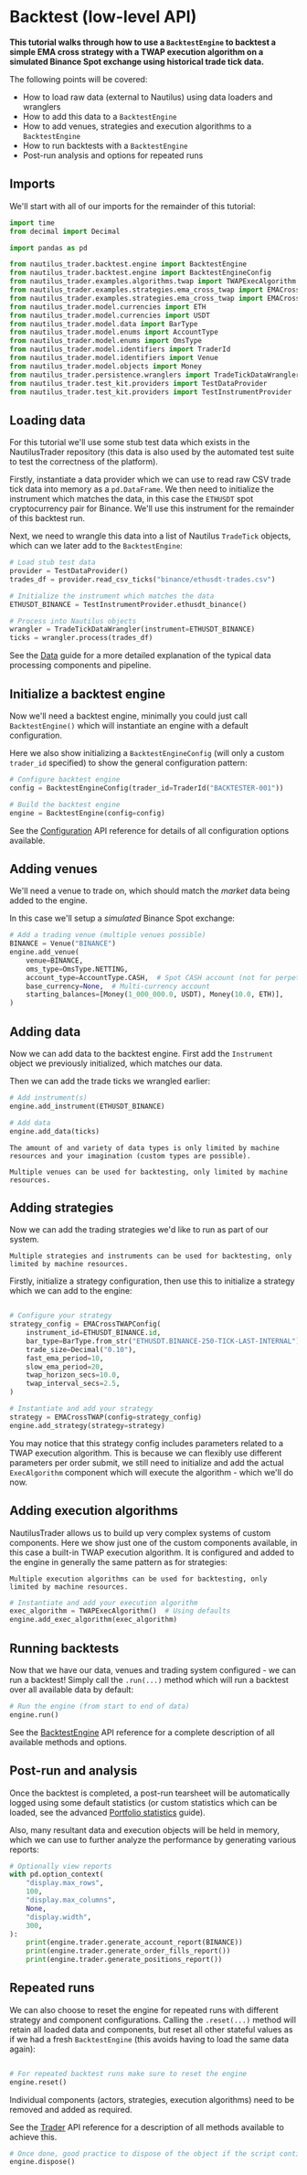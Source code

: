 # Backtest (low-level API)

**This tutorial walks through how to use a `BacktestEngine` to backtest a simple EMA cross strategy
with a TWAP execution algorithm on a simulated Binance Spot exchange using historical trade tick data.**

The following points will be covered:
- How to load raw data (external to Nautilus) using data loaders and wranglers
- How to add this data to a `BacktestEngine`
- How to add venues, strategies and execution algorithms to a `BacktestEngine`
- How to run backtests with a  `BacktestEngine`
- Post-run analysis and options for repeated runs

## Imports

We'll start with all of our imports for the remainder of this tutorial:

```python
import time
from decimal import Decimal

import pandas as pd

from nautilus_trader.backtest.engine import BacktestEngine
from nautilus_trader.backtest.engine import BacktestEngineConfig
from nautilus_trader.examples.algorithms.twap import TWAPExecAlgorithm
from nautilus_trader.examples.strategies.ema_cross_twap import EMACrossTWAP
from nautilus_trader.examples.strategies.ema_cross_twap import EMACrossTWAPConfig
from nautilus_trader.model.currencies import ETH
from nautilus_trader.model.currencies import USDT
from nautilus_trader.model.data import BarType
from nautilus_trader.model.enums import AccountType
from nautilus_trader.model.enums import OmsType
from nautilus_trader.model.identifiers import TraderId
from nautilus_trader.model.identifiers import Venue
from nautilus_trader.model.objects import Money
from nautilus_trader.persistence.wranglers import TradeTickDataWrangler
from nautilus_trader.test_kit.providers import TestDataProvider
from nautilus_trader.test_kit.providers import TestInstrumentProvider
```

## Loading data

For this tutorial we'll use some stub test data which exists in the NautilusTrader repository
(this data is also used by the automated test suite to test the correctness of the platform).

Firstly, instantiate a data provider which we can use to read raw CSV trade tick data into memory as a `pd.DataFrame`.
We then need to initialize the instrument which matches the data, in this case the `ETHUSDT` spot cryptocurrency pair for Binance.
We'll use this instrument for the remainder of this backtest run.

Next, we need to wrangle this data into a list of Nautilus `TradeTick` objects, which can we later add to the `BacktestEngine`:

```python
# Load stub test data
provider = TestDataProvider()
trades_df = provider.read_csv_ticks("binance/ethusdt-trades.csv")

# Initialize the instrument which matches the data
ETHUSDT_BINANCE = TestInstrumentProvider.ethusdt_binance()

# Process into Nautilus objects
wrangler = TradeTickDataWrangler(instrument=ETHUSDT_BINANCE)
ticks = wrangler.process(trades_df)
```

See the [Data](../concepts/data.md) guide for a more detailed explanation of the typical data processing components and pipeline.

## Initialize a backtest engine

Now we'll need a backtest engine, minimally you could just call `BacktestEngine()` which will instantiate
an engine with a default configuration. 

Here we also show initializing a `BacktestEngineConfig` (will only a custom `trader_id` specified)
to show the general configuration pattern:

```python
# Configure backtest engine
config = BacktestEngineConfig(trader_id=TraderId("BACKTESTER-001"))

# Build the backtest engine
engine = BacktestEngine(config=config)

```

See the [Configuration](../api_reference/config.md) API reference for details of all configuration options available.

## Adding venues

We'll need a venue to trade on, which should match the *market* data being added to the engine.

In this case we'll setup a *simulated* Binance Spot exchange:

```python
# Add a trading venue (multiple venues possible)
BINANCE = Venue("BINANCE")
engine.add_venue(
    venue=BINANCE,
    oms_type=OmsType.NETTING,
    account_type=AccountType.CASH,  # Spot CASH account (not for perpetuals or futures)
    base_currency=None,  # Multi-currency account
    starting_balances=[Money(1_000_000.0, USDT), Money(10.0, ETH)],
)

```

## Adding data

Now we can add data to the backtest engine. First add the `Instrument` object we previously initialized, which matches our data.

Then we can add the trade ticks we wrangled earlier:
```python
# Add instrument(s)
engine.add_instrument(ETHUSDT_BINANCE)

# Add data
engine.add_data(ticks)

```

```{note}
The amount of and variety of data types is only limited by machine resources and your imagination (custom types are possible).
```

```{note}
Multiple venues can be used for backtesting, only limited by machine resources.
```

## Adding strategies

Now we can add the trading strategies we'd like to run as part of our system.

```{note}
Multiple strategies and instruments can be used for backtesting, only limited by machine resources.
```

Firstly, initialize a strategy configuration, then use this to initialize a strategy which we can add to the engine:
```python

# Configure your strategy
strategy_config = EMACrossTWAPConfig(
    instrument_id=ETHUSDT_BINANCE.id,
    bar_type=BarType.from_str("ETHUSDT.BINANCE-250-TICK-LAST-INTERNAL"),
    trade_size=Decimal("0.10"),
    fast_ema_period=10,
    slow_ema_period=20,
    twap_horizon_secs=10.0,
    twap_interval_secs=2.5,
)

# Instantiate and add your strategy
strategy = EMACrossTWAP(config=strategy_config)
engine.add_strategy(strategy=strategy)

```

You may notice that this strategy config includes parameters related to a TWAP execution algorithm.
This is because we can flexibly use different parameters per order submit, we still need to initialize
and add the actual `ExecAlgorithm` component which will execute the algorithm - which we'll do now.

## Adding execution algorithms

NautilusTrader allows us to build up very complex systems of custom components. Here we show just one of the custom components
available, in this case a built-in TWAP execution algorithm. It is configured and added to the engine in generally the same pattern as for strategies:

```{note}
Multiple execution algorithms can be used for backtesting, only limited by machine resources.
```

```python
# Instantiate and add your execution algorithm
exec_algorithm = TWAPExecAlgorithm()  # Using defaults
engine.add_exec_algorithm(exec_algorithm)

```

## Running backtests

Now that we have our data, venues and trading system configured - we can run a backtest!
Simply call the `.run(...)` method which will run a backtest over all available data by default:

```python
# Run the engine (from start to end of data)
engine.run()
```

See the [BacktestEngine](../api_reference/backtest.md) API reference for a complete description of all available methods and options.

## Post-run and analysis

Once the backtest is completed, a post-run tearsheet will be automatically logged using some
default statistics (or custom statistics which can be loaded, see the advanced [Portfolio statistics](../concepts/advanced/portfolio_statistics.md) guide).

Also, many resultant data and execution objects will be held in memory, which we
can use to further analyze the performance by generating various reports:

```python
# Optionally view reports
with pd.option_context(
    "display.max_rows",
    100,
    "display.max_columns",
    None,
    "display.width",
    300,
):
    print(engine.trader.generate_account_report(BINANCE))
    print(engine.trader.generate_order_fills_report())
    print(engine.trader.generate_positions_report())
```

## Repeated runs

We can also choose to reset the engine for repeated runs with different strategy and component configurations.
Calling the `.reset(...)` method will retain all loaded data and components, but reset all other stateful values
as if we had a fresh `BacktestEngine` (this avoids having to load the same data again):

```python

# For repeated backtest runs make sure to reset the engine
engine.reset()
```

Individual components (actors, strategies, execution algorithms) need to be removed and added as required.

See the [Trader](../api_reference/trading.md) API reference for a description of all methods available to achieve this.


```python
# Once done, good practice to dispose of the object if the script continues
engine.dispose()
```
